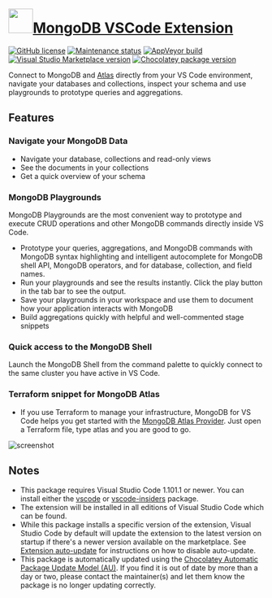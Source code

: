 # [<img src="https://cdn.jsdelivr.net/gh/dgalbraith/chocolatey-packages@173a172f9194c0956fe278cf3c7c69f61f0e71cf/icons/vscode-mongodb.png" width="48" height="48" />MongoDB VSCode Extension](https://chocolatey.org/packages/vscode-mongodb)

[![GitHub license](https://img.shields.io/github/license/mongodb-js/vscode)](https://marketplace.visualstudio.com/items/mongodb.mongodb-vscode/license)
[![Maintenance status](https://img.shields.io/badge/maintained%3F-yes-green.svg)](https://gitHub.com/dgalbraith/chocolatey-packages/graphs/commit-activity)
[![AppVeyor build](https://img.shields.io/appveyor/ci/dgalbraith/chocolatey-packages)](https://ci.appveyor.com/project/dgalbraith/chocolatey-packages)
[![Visual Studio Marketplace version](https://img.shields.io/visual-studio-marketplace/v/mongodb.mongodb-vscode?label=Marketplace)](https://marketplace.visualstudio.com/items?itemName=mongodb.mongodb-vscode)
[![Chocolatey package version](https://img.shields.io/chocolatey/v/vscode-mongodb?label=Chocolatey)](https://chocolatey.org/packages/vscode-mongodb)

Connect to MongoDB and [Atlas](https://www.mongodb.com/cloud/atlas) directly from your VS Code
environment, navigate your databases and collections, inspect your schema and use playgrounds to
prototype queries and aggregations.

## Features

### Navigate your MongoDB Data

* Navigate your database, collections and read-only views
* See the documents in your collections
* Get a quick overview of your schema

### MongoDB Playgrounds

MongoDB Playgrounds are the most convenient way to prototype and execute CRUD operations and other MongoDB commands directly inside VS Code.

* Prototype your queries, aggregations, and MongoDB commands with MongoDB syntax highlighting and intelligent autocomplete for MongoDB shell API, MongoDB operators,
and for database, collection, and field names.
* Run your playgrounds and see the results instantly. Click the play button in the tab bar to see the output.
* Save your playgrounds in your workspace and use them to document how your application interacts with MongoDB
* Build aggregations quickly with helpful and well-commented stage snippets

### Quick access to the MongoDB Shell

Launch the MongoDB Shell from the command palette to quickly connect to the same cluster you have active in VS Code.

### Terraform snippet for MongoDB Atlas

* If you use Terraform to manage your infrastructure, MongoDB for VS Code helps you get started with the [MongoDB Atlas Provider](https://www.terraform.io/docs/providers/mongodbatlas/index.html).  Just open a Terraform file, type atlas and you are good to go.

![screenshot](https://cdn.jsdelivr.net/gh/dgalbraith/chocolatey-packages@173a172f9194c0956fe278cf3c7c69f61f0e71cf/automatic/vscode-mongodb/screenshot.png)

## Notes

* This package requires Visual Studio Code 1.101.1 or newer.
  You can install either the [vscode](https://chocolatey.org/packages/vscode) or [vscode-insiders](https://chocolatey.org/packages/vscode-insiders) package.
* The extension will be installed in all editions of Visual Studio Code which can be found.
* While this package installs a specific version of the extension, Visual Studio Code by default will update the extension to the latest version on startup if there's a newer version available on the marketplace.
  See [Extension auto-update](https://code.visualstudio.com/docs/editor/extension-gallery#_extension-autoupdate) for instructions on how to disable auto-update.
* This package is automatically updated using the [Chocolatey Automatic Package Update Model (AU)](https://github.com/majkinetor/au/blob/master/README.md).
  If you find it is out of date by more than a day or two, please contact the maintainer(s) and let them know the package is no longer updating correctly.
